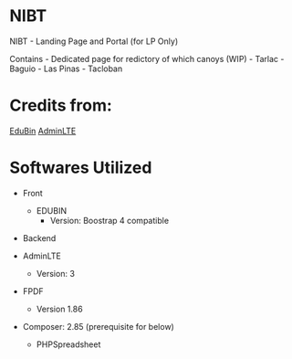 # NIBT



NIBT - Landing Page and Portal (for LP Only)

Contains
    - Dedicated page for redictory of which canoys (WIP)
    - Tarlac
    - Baguio
    - Las Pinas
    - Tacloban


# Credits from:
[EduBin](https://www.templateshub.net/template/edubin-education-html-template)
[AdminLTE](https://adminlte.io/themes/v3/)

# Softwares Utilized

- Front
    - EDUBIN
        - Version: Boostrap 4 compatible

- Backend
- AdminLTE
    - Version: 3
- FPDF
    - Version 1.86

- Composer: 2.85 (prerequisite for below)
    - PHPSpreadsheet